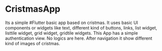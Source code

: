 # CristmasApp

Its a simple #Flutter basic app based on cristmas. It uses basic UI components or widgets like text, different kind of buttons, links, list widget, listtile widget,
grid widget, gridtile widgets.
This App has a simple authentication view. No logics are here.
After navigation it show different kind of images of cristmas.
